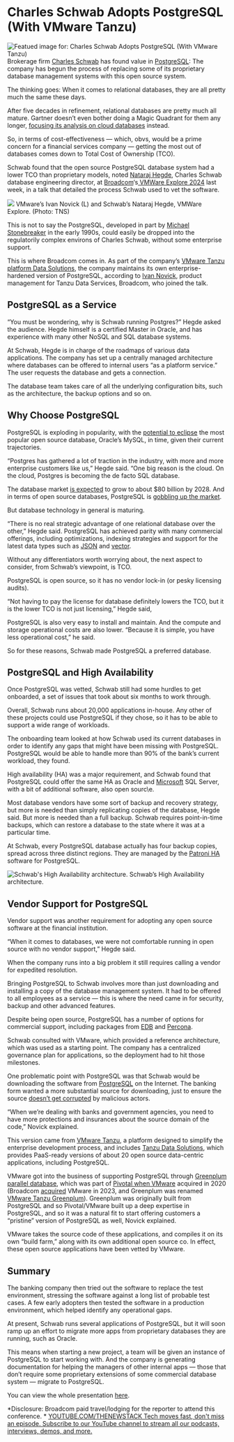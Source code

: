 # Charles Schwab Adopts PostgreSQL (With VMware Tanzu)
![Featued image for: Charles Schwab Adopts PostgreSQL (With VMware Tanzu)](https://cdn.thenewstack.io/media/2024/09/8b061920-hegde-1024x768.jpg)
Brokerage firm [Charles Schwab](https://www.schwab.com/) has found value in [PostgreSQL](https://thenewstack.io/qa-how-enterprisedb-brings-five-nines-to-postgresql/): The company has begun the process of replacing some of its proprietary database management systems with this open source system.

The thinking goes: When it comes to relational databases, they are all pretty much the same these days.

After five decades in refinement, relational databases are pretty much all mature. Gartner doesn’t even bother doing a Magic Quadrant for them any longer, [focusing its analysis on cloud databases](https://www.gartner.com/reviews/market/cloud-database-management-systems) instead.

So, in terms of cost-effectiveness — which, obvs, would be a prime concern for a financial services company — getting the most out of databases comes down to Total Cost of Ownership (TCO).

Schwab found that the open source PostgreSQL database system had a lower TCO than proprietary models, noted [Nataraj Hegde](https://www.linkedin.com/in/nataraj-hegde-12767417/), Charles Schwab database engineering director, at [Broadcom](https://broadcom-software.security.com/blogs/division/broadcom-software?utm_content=inline+mention)‘s[ VMWare Explore 2024](https://www.vmware.com/explore/us?utm_source=the+new+stack&utm_medium=referral&utm_campaign=event&utm_content=inline-mention) last week, in a talk that detailed the process Schwab used to vet the software.

![](https://cdn.thenewstack.io/media/2024/08/bda5a30f-novick-hegde-300x225.jpg)
VMware’s Ivan Novick (L) and Schwab’s Nataraj Hegde, VMWare Explore. (Photo: TNS)

This is not to say the PostgreSQL, developed in part by [Michael Stonebreaker](https://thenewstack.io/dr-michael-stonebraker-a-short-history-of-database-systems/) in the early 1990s, could easily be dropped into the regulatorily complex environs of Charles Schwab, without some enterprise support.

This is where Broadcom comes in. As part of the company’s [VMware Tanzu platform Data Solutions](https://tanzu.vmware.com/data), the company maintains its own enterprise-hardened version of PostgreSQL, according to [Ivan Novick](https://www.linkedin.com/in/ivannovick/), product management for Tanzu Data Services, Broadcom, who joined the talk.

## PostgreSQL as a Service
“You must be wondering, why is Schwab running Postgres?” Hegde asked the audience. Hegde himself is a certified Master in Oracle, and has experience with many other NoSQL and SQL database systems.

At Schwab, Hegde is in charge of the roadmaps of various data applications. The company has set up a centrally managed architecture where databases can be offered to internal users “as a platform service.” The user requests the database and gets a connection.

The database team takes care of all the underlying configuration bits, such as the architecture, the backup options and so on.

## Why Choose PostgreSQL
PostgreSQL is exploding in popularity, with the [potential to eclipse](https://db-engines.com/en/ranking) the most popular open source database, Oracle’s MySQL, in time, given their current trajectories.

“Postgres has gathered a lot of traction in the industry, with more and more enterprise customers like us,” Hegde said. “One big reason is the cloud. On the cloud, Postgres is becoming the de facto SQL database.

The database market [is expected](https://www.einpresswire.com/article/638376992/operational-database-management-market-size-worth-usd-80-26-billion-in-2028-at-a-cagr-of-5-2) to grow to about $80 billion by 2028. And in terms of open source databases, PostgreSQL is [gobbling up the market](https://medium.com/@fengruohang/postgres-is-eating-the-database-world-157c204dcfc4).

But database technology in general is maturing.

“There is no real strategic advantage of one relational database over the other,” Hegde said. PostgreSQL has achieved parity with many commercial offerings, including optimizations, indexing strategies and support for the latest data types such as [JSON](https://thenewstack.io/an-introduction-to-json/) and [vector](https://thenewstack.io/onehouse-automates-vector-embedding-for-its-data-lakehouse/).

Without any differentiators worth worrying about, the next aspect to consider, from Schwab’s viewpoint, is TCO.

PostgreSQL is open source, so it has no vendor lock-in (or pesky licensing audits).

“Not having to pay the license for database definitely lowers the TCO, but it is the lower TCO is not just licensing,” Hegde said,

PostgreSQL is also very easy to install and maintain. And the compute and storage operational costs are also lower. “Because it is simple, you have less operational cost,” he said.

So for these reasons, Schwab made PostgreSQL a preferred database.

## PostgreSQL and High Availability
Once PostgreSQL was vetted, Schwab still had some hurdles to get onboarded, a set of issues that took about six months to work through.

Overall, Schwab runs about 20,000 applications in-house. Any other of these projects could use PostgreSQL if they chose, so it has to be able to support a wide range of workloads.

The onboarding team looked at how Schwab used its current databases in order to identify any gaps that might have been missing with PostgreSQL. PostgreSQL would be able to handle more than 90% of the bank’s current workload, they found.

High availability (HA) was a major requirement, and Schwab found that PostgreSQL could offer the same HA as Oracle and [Microsoft](https://news.microsoft.com/?utm_content=inline+mention) SQL Server, with a bit of additional software, also open sourc\e.

Most database vendors have some sort of backup and recovery strategy, but more is needed than simply replicating copies of the database, Hegde said. But more is needed than a full backup. Schwab requires point-in-time backups, which can restore a database to the state where it was at a particular time.

At Schwab, every PostgreSQL database actually has four backup copies, spread across three distinct regions. They are managed by the [Patroni HA](https://patroni.readthedocs.io/en/latest/) software for PostgreSQL.

![Schwab's High Availability architecture.](https://cdn.thenewstack.io/media/2024/09/4fcf1b1f-schwab-postgres-04.jpg)
Schwab’s High Availability architecture.


## Vendor Support for PostgreSQL
Vendor support was another requirement for adopting any open source software at the financial institution.

“When it comes to databases, we were not comfortable running in open source with no vendor support,” Hegde said.

When the company runs into a big problem it still requires calling a vendor for expedited resolution.

Bringing PostgreSQL to Schwab involves more than just downloading and installing a copy of the database management system. It had to be offered to all employees as a service — this is where the need came in for security, backup and other advanced features.

Despite being open source, PostgreSQL has a number of options for commercial support, including packages from [EDB](https://www.enterprisedb.com/) and [Percona](https://www.percona.com/?utm_content=inline+mention).

Schwab consulted with VMware, which provided a reference architecture, which was used as a starting point. The company has a centralized governance plan for applications, so the deployment had to hit those milestones.

One problematic point with PostgreSQL was that Schwab would be downloading the software from [PostgreSQL](https://www.postgresql.org/) on the Internet. The banking form wanted a more substantial source for downloading, just to ensure the source [doesn’t get corrupted](https://thenewstack.io/linux-xz-backdoor-damage-could-be-greater-than-feared/) by malicious actors.

“When we’re dealing with banks and government agencies, you need to have more protections and insurances about the source domain of the code,” Novick explained.

This version came from [VMware Tanzu](https://tanzu.vmware.com?utm_content=inline+mention), a platform designed to simplify the enterprise development process, and includes [Tanzu Data Solutions](https://tanzu.vmware.com/data), which provides PaaS-ready versions of about 20 open source data-centric applications, including PostgreSQL.

VMware got into the business of supporting PostgreSQL through [Greenplum parallel database](https://thenewstack.io/pivotal-readies-the-greenplum-parallel-processing-database-for-kubernetes/), which was part of [Pivotal when VMware](https://thenewstack.io/vmware-acquires-pivotal-software-for-more-kubernetes-prowess/) acquired in 2020 (Broadcom [acquired](https://thenewstack.io/vmware-to-be-acquired-by-broadcom-in-a-61-billion-deal/) VMware in 2023, and Greenplum was renamed [VMware Tanzu Greenplum](https://tanzu.vmware.com/greenplum)). Greenplum was originally built from PostgreSQL and so Pivotal/VMware built up a deep expertise in PostgreSQL, and so it was a natural fit to start offering customers a “pristine” version of PostgreSQL as well, Novick explained.

VMware takes the source code of these applications, and compiles it on its own “build farm,” along with its own additional open source co. In effect, these open source applications have been vetted by VMware.

## Summary
The banking company then tried out the software to replace the test environment, stressing the software against a long list of probable test cases. A few early adopters then tested the software in a production environment, which helped identify any operational gaps.

At present, Schwab runs several applications of PostgreSQL, but it will soon ramp up an effort to migrate more apps from proprietary databases they are running, such as Oracle.

This means when starting a new project, a team will be given an instance of PostgreSQL to start working with. And the company is generating documentation for helping the managers of other internal apps — those that don’t require some proprietary extensions of some commercial database system — migrate to PostgreSQL.

You can view the whole presentation [here](https://www.vmware.com/explore/video-library/video/6360759651112).

*Disclosure: Broadcom paid travel/lodging for the reporter to attend this conference. *
[
YOUTUBE.COM/THENEWSTACK
Tech moves fast, don't miss an episode. Subscribe to our YouTube
channel to stream all our podcasts, interviews, demos, and more.
](https://youtube.com/thenewstack?sub_confirmation=1)